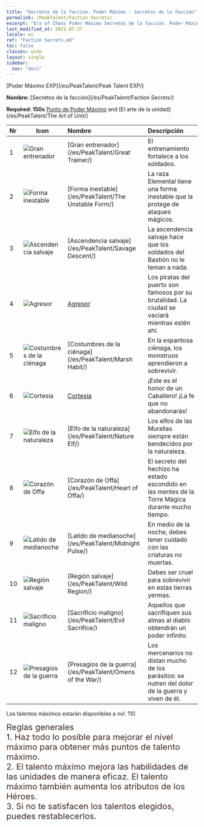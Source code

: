 ```yaml
---
title: "Secretos de la facción. Poder Máximo - Secretos de la facción"
permalink: /PeakTalent/Faction Secrets/
excerpt: "Era of Chaos Poder Máximo Secretos de la facción. Poder Máximo Secretos de la facción. Secretos de la facción"
last_modified_at: 2021-07-27
locale: es
ref: "Faction Secrets.md"
toc: false
classes: wide
layout: single
sidebar:
  nav: "docs"
---
```


  [Poder Máximo EXP](/es/PeakTalent/Peak Talent EXP/)

  **Nombre:** [Secretos de la facción](/es/PeakTalent/Faction Secrets/)

  **Required: 150x** [Punto de Poder Máximo](/ItemsES/con_934/) and [El arte de la unidad](/es/PeakTalent/The Art of Unit/)

  | Nr | Icon | Nombre | Descripción |
  |:---|------|:-----------|:-----------|
  | 1 | ![Gran entrenador](/images/pt/talent_3001.png) | [Gran entrenador](/es/PeakTalent/Great Trainer/) | El entrenamiento fortalece a los soldados. |
  | 2 | ![Forma inestable](/images/pt/talent_3002.png) | [Forma inestable](/es/PeakTalent/The Unstable Form/) | La raza Elemental tiene una forma inestable que la protege de ataques mágicos. |
  | 3 | ![Ascendencia salvaje](/images/pt/talent_3003.png) | [Ascendencia salvaje](/es/PeakTalent/Savage Descent/) | La ascendencia salvaje hace que los soldados del Bastión no le teman a nada. |
  | 4 | ![Agresor](/images/pt/talent_3004.png) | [Agresor](/es/PeakTalent/Aggressor/) | Los piratas del puerto son famosos por su brutalidad. La ciudad se vaciará mientras estén ahí. |
  | 5 | ![Costumbres de la ciénaga](/images/pt/talent_3005.png) | [Costumbres de la ciénaga](/es/PeakTalent/Marsh Habit/) | En la espantosa ciénaga, los monstruos aprendieron a sobrevivir. |
  | 6 | ![Cortesía](/images/pt/talent_3006.png) | [Cortesía](/es/PeakTalent/Chivalry/) | ¡Este es el honor de un Caballero! ¡La fe que no abandonarás! |
  | 7 | ![Elfo de la naturaleza](/images/pt/talent_3007.png) | [Elfo de la naturaleza](/es/PeakTalent/Nature Elf/) | Los elfos de las Murallas siempre están bendecidos por la naturaleza. |
  | 8 | ![Corazón de Offa](/images/pt/talent_3008.png) | [Corazón de Offa](/es/PeakTalent/Heart of Offa/) | El secreto del hechizo ha estado escondido en las mentes de la Torre Mágica durante mucho tiempo. |
  | 9 | ![Latido de medianoche](/images/pt/talent_3009.png) | [Latido de medianoche](/es/PeakTalent/Midnight Pulse/) | En medio de la noche, debes tener cuidado con las criaturas no muertas. |
  | 10 | ![Región salvaje](/images/pt/talent_3010.png) | [Región salvaje](/es/PeakTalent/Wild Region/) | Debes ser cruel para sobrevivir en estas tierras yermas. |
  | 11 | ![Sacrificio maligno](/images/pt/talent_3011.png) | [Sacrificio maligno](/es/PeakTalent/Evil Sacrifice/) | Aquellos que sacrifiquen sus almas al diablo obtendrán un poder infinito. |
  | 12 | ![Presagios de la guerra](/images/pt/talent_3012.png) | [Presagios de la guerra](/es/PeakTalent/Omens of the War/) | Los mercenarios no distan mucho de los parásitos: se nutren del dolor de la guerra y viven de él. |



  Los talentos máximos estarán disponibles a nvl. 110

  <span style="color: #3c2a1e;font-size:22px">Reglas generales</span><br/><span style="color: #3c2a1e;font-size:22px">1. Haz todo lo posible para mejorar el nivel máximo para obtener más puntos de talento máximo. </span><br/><span style="color: #3c2a1e;font-size:22px">2. El talento máximo mejora las habilidades de las unidades de manera eficaz. El talento máximo también aumenta los atributos de los Héroes. </span><br/><span style="color: #3c2a1e;font-size:22px">3. Si no te satisfacen los talentos elegidos, puedes restablecerlos.</span><br/>

